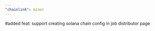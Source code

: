 ```yaml
---
"chainlink": minor
---
```


#added feat: support creating solana chain config in job distributor page
